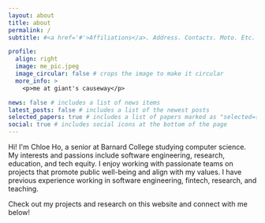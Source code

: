 ```yaml
---
layout: about
title: about
permalink: /
subtitle: #<a href='#'>Affiliations</a>. Address. Contacts. Moto. Etc.

profile:
  align: right
  image: me_pic.jpeg
  image_circular: false # crops the image to make it circular
  more_info: >
    <p>me at giant's causeway</p>

news: false # includes a list of news items
latest_posts: false # includes a list of the newest posts
selected_papers: true # includes a list of papers marked as "selected={true}"
social: true # includes social icons at the bottom of the page
---
```


Hi! I'm Chloe Ho, a senior at Barnard College studying computer science. My interests and passions include software engineering, research, education, and tech equity. I enjoy working with passionate teams on projects that promote public well-being and align with my values. I have previous experience working in software engineering, fintech, research, and teaching.

Check out my projects and research on this website and connect with me below!
